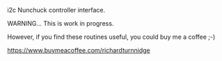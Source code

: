 i2c Nunchuck controller interface.


WARNING... This is work in progress.


However, if you find these routines useful, you could buy me a coffee ;-) 

https://www.buymeacoffee.com/richardturnnidge
